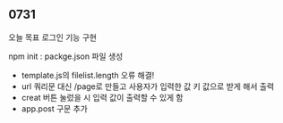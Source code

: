 ## 0731
오늘 목표 로그인 기능 구현

npm init : packge.json 파일 생성

- template.js의 filelist.length 오류 해결!
- url 쿼리문 대신 /page로 만들고 사용자가 입력한 값 키 값으로 받게 해서 출력
- creat 버튼 눌렀을 시 입력 값이 출력할 수 있게 함
- app.post 구문 추가